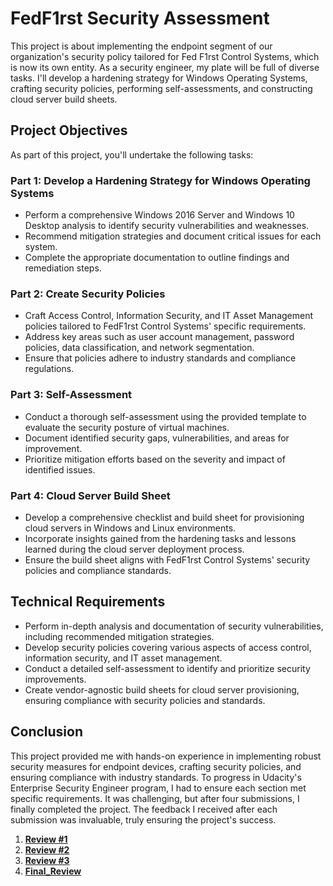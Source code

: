 # FedF1rst Security Assessment

This project is about implementing the endpoint segment of our organization's security policy tailored for Fed F1rst Control Systems, which is now its own entity. As a security engineer, my plate will be full of diverse tasks. I'll develop a hardening strategy for Windows Operating Systems, crafting security policies, performing self-assessments, and constructing cloud server build sheets.

## Project Objectives

As part of this project, you'll undertake the following tasks:

### Part 1: Develop a Hardening Strategy for Windows Operating Systems

- Perform a comprehensive Windows 2016 Server and Windows 10 Desktop analysis to identify security vulnerabilities and weaknesses.
- Recommend mitigation strategies and document critical issues for each system.
- Complete the appropriate documentation to outline findings and remediation steps.

### Part 2: Create Security Policies

- Craft Access Control, Information Security, and IT Asset Management policies tailored to FedF1rst Control Systems' specific requirements.
- Address key areas such as user account management, password policies, data classification, and network segmentation.
- Ensure that policies adhere to industry standards and compliance regulations.

### Part 3: Self-Assessment

- Conduct a thorough self-assessment using the provided template to evaluate the security posture of virtual machines.
- Document identified security gaps, vulnerabilities, and areas for improvement.
- Prioritize mitigation efforts based on the severity and impact of identified issues.

### Part 4: Cloud Server Build Sheet

- Develop a comprehensive checklist and build sheet for provisioning cloud servers in Windows and Linux environments.
- Incorporate insights gained from the hardening tasks and lessons learned during the cloud server deployment process.
- Ensure the build sheet aligns with FedF1rst Control Systems' security policies and compliance standards.

## Technical Requirements

- Perform in-depth analysis and documentation of security vulnerabilities, including recommended mitigation strategies.
- Develop security policies covering various aspects of access control, information security, and IT asset management.
- Conduct a detailed self-assessment to identify and prioritize security improvements.
- Create vendor-agnostic build sheets for cloud server provisioning, ensuring compliance with security policies and standards.

## Conclusion

This project provided me with hands-on experience in implementing robust security measures for endpoint devices, crafting security policies, and ensuring compliance with industry standards. To progress in Udacity's Enterprise Security Engineer program, I had to ensure each section met specific requirements. It was challenging, but after four submissions, I finally completed the project. The feedback I received after each submission was invaluable, truly ensuring the project's success.

1. **[Review #1](https://github.com/krillavilla/FedF1rst-Security-Assessment/blob/main/Review_1.md)**
2. **[Review #2](https://github.com/krillavilla/FedF1rst-Security-Assessment/blob/main/Review_2.md)**
3. **[Review #3](https://github.com/krillavilla/Securing-the-Perimeter/blob/main/Review_3.md)**
4. **[Final_Review](https://github.com/krillavilla/Securing-the-Perimeter/blob/main/Final_Review.md)**
